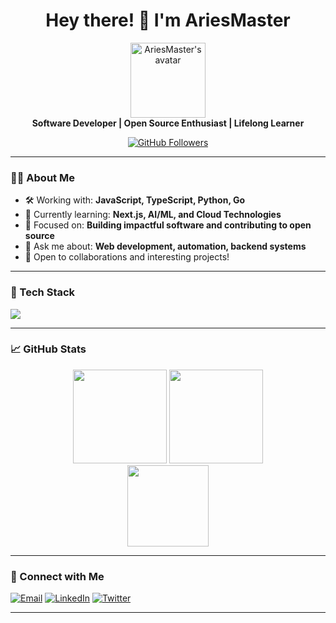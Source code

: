 <h1 align="center">Hey there! 👋 I'm AriesMaster</h1>

<p align="center">
  <img src="https://avatars.githubusercontent.com/u/AriesMaster?v=4" width="120" alt="AriesMaster's avatar" /><br/>
  <b>Software Developer | Open Source Enthusiast | Lifelong Learner</b>
</p>

<p align="center">
  <a href="https://github.com/AriesMaster">
    <img src="https://img.shields.io/github/followers/AriesMaster?label=Follow&style=social" alt="GitHub Followers" />
  </a>
  <!-- Add more badges as needed -->
</p>

---

### 🧑‍💻 About Me

- 🛠️ Working with: <b>JavaScript, TypeScript, Python, Go</b>
- 🌱 Currently learning: <b>Next.js, AI/ML, and Cloud Technologies</b>
- 🎯 Focused on: <b>Building impactful software and contributing to open source</b>
- 💬 Ask me about: <b>Web development, automation, backend systems</b>
- 🤝 Open to collaborations and interesting projects!

---

### 🚀 Tech Stack

<p align="left">
  <img src="https://skillicons.dev/icons?i=js,ts,python,go,java,html,css,nodejs,react,nextjs,express,postgres,mysql,mongodb,docker,linux,git,github,vscode" />
</p>

---

### 📈 GitHub Stats

<p align="center">
  <img src="https://github-readme-stats.vercel.app/api?username=AriesMaster&show_icons=true&theme=github_dark" height="150" />
  <img src="https://github-readme-streak-stats.herokuapp.com/?user=AriesMaster&theme=github-dark-blue" height="150" />
  <br/>
  <img src="https://github-readme-stats.vercel.app/api/top-langs/?username=AriesMaster&layout=compact&theme=github_dark" height="130"/>
</p>

---

### 🔗 Connect with Me

<p>
  <a href="mailto:youremail@example.com"><img src="https://img.shields.io/badge/email-Email-blue?style=flat&logo=gmail" alt="Email"/></a>
  <a href="https://linkedin.com/in/your-linkedin"><img src="https://img.shields.io/badge/linkedin-Connect-blue?style=flat&logo=linkedin" alt="LinkedIn"/></a>
  <a href="https://twitter.com/your-twitter"><img src="https://img.shields.io/badge/twitter-Follow-blue?style=flat&logo=twitter" alt="Twitter"/></a>
  <!-- Add more social links as needed -->
</p>

---

<!--
**AriesMaster/AriesMaster** is a ✨ special ✨ repository because its README.md (this file) appears on your GitHub profile!
-->
